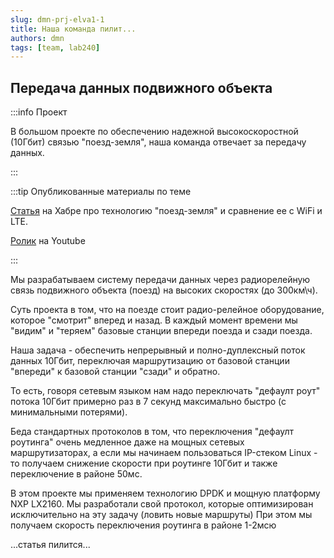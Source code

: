 ```yaml
---
slug: dmn-prj-elva1-1
title: Наша команда пилит...
authors: dmn
tags: [team, lab240]
---
```


## Передача данных подвижного объекта

:::info Проект

В большом проекте по обеспечению надежной высокоскоростной (10Гбит) 
связью "поезд-земля", наша команда отвечает за передачу данных.

:::

:::tip Опубликованные материалы по теме

[Статья](https://habr.com/ru/articles/739496/) на Хабре про технологию "поезд-земля" и сравнение ее с WiFi и LTE.

[Ролик](https://www.youtube.com/watch?v=t48YXALtb-M) на Youtube

:::

Мы разрабатываем систему передачи данных через 
радиорелейную связь подвижного объекта (поезд) на 
высоких скоростях (до 300км\ч).

Суть проекта в том, что на поезде стоит радио-релейное
оборудование, которое "смотрит" вперед и назад. В каждый момент
времени мы "видим" и "теряем" базовые станции впереди поезда и сзади поезда.

Наша задача - обеспечить непрерывный и полно-дуплексный поток 
данных 10Гбит, переключая маршрутизацию от базовой станции "впереди"
к базовой станции "сзади" и обратно. 

То есть, говоря сетевым языком нам надо переключать "дефаулт роут" потока 10Гбит
примерно раз в 7 секунд максимально быстро (с минимальными потерями). 

Беда стандартных протоколов в том, что переключения "дефаулт роутинга" очень медленное
даже на мощных сетевых маршрутизаторах, а если мы начинаем пользоваться IP-стеком Linux - 
то получаем снижение скорости при роутинге 10Гбит и также переключение в районе 50мс. 

В этом проекте мы применяем технологию DPDK и мощную платформу NXP LX2160. Мы разработали
свой протокол, которые оптимизирован исключительно на эту задачу (ловить новые маршруты) При этом 
мы получаем скорость переключения роутинга в районе 1-2мсю 

...статья пилится...
